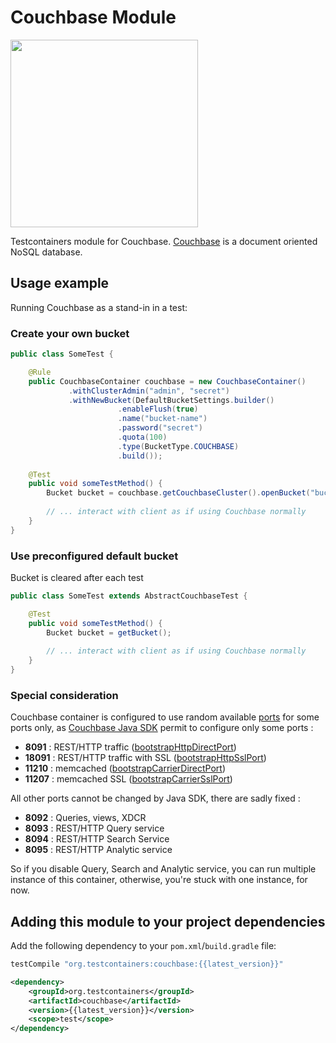 # Couchbase Module

<img src="https://cdn.worldvectorlogo.com/logos/couchbase.svg" width="300" />

Testcontainers module for Couchbase. [Couchbase](https://www.couchbase.com/) is a document oriented NoSQL database.

## Usage example

Running Couchbase as a stand-in in a test:

### Create your own bucket

```java
public class SomeTest {

    @Rule
    public CouchbaseContainer couchbase = new CouchbaseContainer()
             .withClusterAdmin("admin", "secret")
             .withNewBucket(DefaultBucketSettings.builder()
                        .enableFlush(true)
                        .name("bucket-name")
                        .password("secret")
                        .quota(100)
                        .type(BucketType.COUCHBASE)
                        .build());
    
    @Test
    public void someTestMethod() {
        Bucket bucket = couchbase.getCouchbaseCluster().openBucket("bucket-name");
        
        // ... interact with client as if using Couchbase normally
    }
}
```

### Use preconfigured default bucket

Bucket is cleared after each test

```java
public class SomeTest extends AbstractCouchbaseTest {

    @Test
    public void someTestMethod() {
        Bucket bucket = getBucket();
        
        // ... interact with client as if using Couchbase normally
    }
}
```

### Special consideration

Couchbase container is configured to use random available [ports](https://developer.couchbase.com/documentation/server/current/install/install-ports.html) for some ports only, as [Couchbase Java SDK](https://developer.couchbase.com/documentation/server/current/sdk/java/start-using-sdk.html) permit to configure only some ports : 
- **8091** : REST/HTTP traffic ([bootstrapHttpDirectPort](http://docs.couchbase.com/sdk-api/couchbase-java-client-2.4.6/com/couchbase/client/java/env/DefaultCouchbaseEnvironment.Builder.html#bootstrapCarrierDirectPort-int-))
- **18091** : REST/HTTP traffic with SSL ([bootstrapHttpSslPort](http://docs.couchbase.com/sdk-api/couchbase-java-client-2.4.6/com/couchbase/client/java/env/DefaultCouchbaseEnvironment.Builder.html#bootstrapCarrierSslPort-int-))
- **11210** : memcached ([bootstrapCarrierDirectPort](http://docs.couchbase.com/sdk-api/couchbase-java-client-2.4.6/com/couchbase/client/java/env/DefaultCouchbaseEnvironment.Builder.html#bootstrapCarrierDirectPort-int-))
- **11207** : memcached SSL ([bootstrapCarrierSslPort](http://docs.couchbase.com/sdk-api/couchbase-java-client-2.4.6/com/couchbase/client/java/env/DefaultCouchbaseEnvironment.Builder.html#bootstrapCarrierSslPort-int-))

All other ports cannot be changed by Java SDK, there are sadly fixed :
- **8092** : Queries, views, XDCR
- **8093** : REST/HTTP Query service
- **8094** : REST/HTTP Search Service
- **8095** : REST/HTTP Analytic service

So if you disable Query, Search and Analytic service, you can run multiple instance of this container, otherwise, you're stuck with one instance, for now.


## Adding this module to your project dependencies

Add the following dependency to your `pom.xml`/`build.gradle` file:

```groovy tab='Gradle'
testCompile "org.testcontainers:couchbase:{{latest_version}}"
```

```xml tab='Maven'
<dependency>
    <groupId>org.testcontainers</groupId>
    <artifactId>couchbase</artifactId>
    <version>{{latest_version}}</version>
    <scope>test</scope>
</dependency>
```
